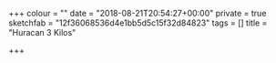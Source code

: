 +++
colour = ""
date = "2018-08-21T20:54:27+00:00"
private = true
sketchfab = "12f36068536d4e1bb5d5c15f32d84823"
tags = []
title = "Huracan 3 Kilos"

+++

